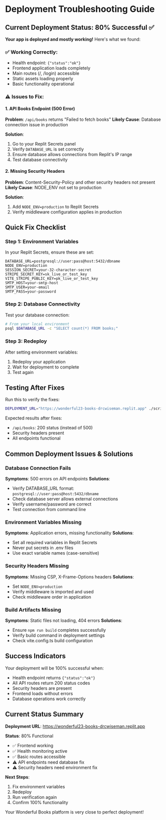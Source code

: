 # Deployment Troubleshooting Guide

## Current Deployment Status: 80% Successful ✅

**Your app is deployed and mostly working!** Here's what we found:

### ✅ Working Correctly:
- Health endpoint: `{"status":"ok"}`
- Frontend application loads completely
- Main routes (/, /login) accessible
- Static assets loading properly
- Basic functionality operational

### ⚠️ Issues to Fix:

#### 1. API Books Endpoint (500 Error)
**Problem**: `/api/books` returns "Failed to fetch books"
**Likely Cause**: Database connection issue in production

**Solution**:
1. Go to your Replit Secrets panel
2. Verify `DATABASE_URL` is set correctly
3. Ensure database allows connections from Replit's IP range
4. Test database connectivity

#### 2. Missing Security Headers
**Problem**: Content-Security-Policy and other security headers not present
**Likely Cause**: NODE_ENV not set to production

**Solution**:
1. Add `NODE_ENV=production` to Replit Secrets
2. Verify middleware configuration applies in production

## Quick Fix Checklist

### Step 1: Environment Variables
In your Replit Secrets, ensure these are set:

```
DATABASE_URL=postgresql://user:pass@host:5432/dbname
NODE_ENV=production
SESSION_SECRET=your-32-character-secret
STRIPE_SECRET_KEY=sk_live_or_test_key
VITE_STRIPE_PUBLIC_KEY=pk_live_or_test_key
SMTP_HOST=your-smtp-host
SMTP_USER=your-email
SMTP_PASS=your-password
```

### Step 2: Database Connectivity
Test your database connection:
```bash
# From your local environment
psql $DATABASE_URL -c "SELECT count(*) FROM books;"
```

### Step 3: Redeploy
After setting environment variables:
1. Redeploy your application
2. Wait for deployment to complete
3. Test again

## Testing After Fixes

Run this to verify the fixes:
```bash
DEPLOYMENT_URL="https://wonderful23-books-drcwiseman.replit.app" ./scripts/deployment-verification.sh
```

Expected results after fixes:
- `/api/books`: 200 status (instead of 500)
- Security headers present
- All endpoints functional

## Common Deployment Issues & Solutions

### Database Connection Fails
**Symptoms**: 500 errors on API endpoints
**Solutions**:
- Verify DATABASE_URL format: `postgresql://user:pass@host:5432/dbname`
- Check database server allows external connections
- Verify username/password are correct
- Test connection from command line

### Environment Variables Missing
**Symptoms**: Application errors, missing functionality
**Solutions**:
- Set all required variables in Replit Secrets
- Never put secrets in .env files
- Use exact variable names (case-sensitive)

### Security Headers Missing
**Symptoms**: Missing CSP, X-Frame-Options headers
**Solutions**:
- Set `NODE_ENV=production`
- Verify middleware is imported and used
- Check middleware order in application

### Build Artifacts Missing
**Symptoms**: Static files not loading, 404 errors
**Solutions**:
- Ensure `npm run build` completes successfully
- Verify build command in deployment settings
- Check vite.config.ts build configuration

## Success Indicators

Your deployment will be 100% successful when:
- Health endpoint returns `{"status":"ok"}`
- All API routes return 200 status codes
- Security headers are present
- Frontend loads without errors
- Database operations work correctly

## Current Status Summary

**Deployment URL**: https://wonderful23-books-drcwiseman.replit.app

**Status**: 80% Functional
- ✅ Frontend working
- ✅ Health monitoring active
- ✅ Basic routes accessible
- ⚠️ API endpoints need database fix
- ⚠️ Security headers need environment fix

**Next Steps**:
1. Fix environment variables
2. Redeploy
3. Run verification again
4. Confirm 100% functionality

Your Wonderful Books platform is very close to perfect deployment!